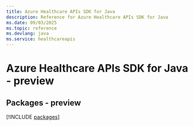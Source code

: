 ```yaml
---
title: Azure Healthcare APIs SDK for Java
description: Reference for Azure Healthcare APIs SDK for Java
ms.date: 09/03/2025
ms.topic: reference
ms.devlang: java
ms.service: healthcareapis
---
```

# Azure Healthcare APIs SDK for Java - preview
## Packages - preview
[!INCLUDE [packages](healthcare-apis-index.md)]